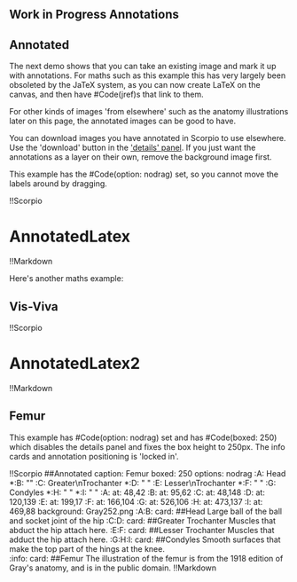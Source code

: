 ## Work in Progress Annotations


## Annotated
The next demo shows that you can take an existing image and mark it up with annotations. For maths such as this example this has very largely been obsoleted by the JaTeX system, as you can now create LaTeX on the canvas, and then have #Code(jref)s that link to them.

For other kinds of images 'from elsewhere' such as the anatomy illustrations later on this page, the annotated images can be good to have.

You can download images you have annotated in Scorpio to use elsewhere.  Use the 'download' button in the ['details' panel](scorpio_details_panel).  If you just want the annotations as a layer on their own, remove the background image first.

This example has the #Code(option: nodrag) set, so you cannot move the labels around by dragging.

!!Scorpio
# AnnotatedLatex
!!Markdown

Here's another maths example:

## Vis-Viva
!!Scorpio
# AnnotatedLatex2
!!Markdown

## Femur
This example has #Code(option: nodrag) set and has #Code(boxed: 250) which disables the details panel and fixes the box height to 250px.  The info cards and annotation positioning is 'locked in'.

!!Scorpio
##Annotated
caption: Femur
boxed: 250
options: nodrag
:A: Head
*:B: ""
:C: Greater\nTrochanter
*:D: " "
:E: Lesser\nTrochanter
*:F: " "
:G: Condyles
*:H: " "
*:I: " "
:A: at: 48,42
:B: at: 95,62
:C: at: 48,148
:D: at: 120,139
:E: at: 199,17
:F: at: 166,104
:G: at: 526,106
:H: at: 473,137
:I: at: 469,88
background: Gray252.png
:A:B:
card:
##Head
Large ball of the ball and socket joint of the hip
:C:D:
card:
##Greater Trochanter
Muscles that abduct the hip attach here.
:E:F:
card:
##Lesser Trochanter
Muscles that adduct the hip attach here.
:G:H:I:
card:
##Condyles
Smooth surfaces that make the top part of the hings at the knee.  
:info:
card:
##Femur
The illustration of the femur is from the 1918 edition of Gray's anatomy, and is in the public domain. 
!!Markdown

&nbsp;